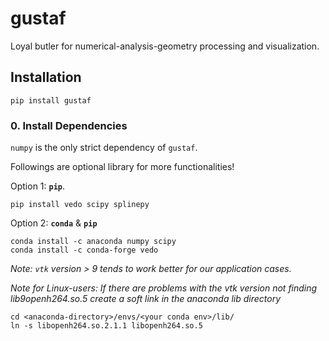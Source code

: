 # gustaf
Loyal butler for numerical-analysis-geometry processing and visualization.

## Installation
```
pip install gustaf
```

### 0. Install Dependencies
`numpy` is the only strict dependency of `gustaf`.  

Followings are optional library for more functionalities!

Option 1: __`pip`__.
```
pip install vedo scipy splinepy
```
Option 2: __`conda`__ & __`pip`__
```
conda install -c anaconda numpy scipy
conda install -c conda-forge vedo 
```

_Note: `vtk` version > 9 tends to work better for our application cases._


_Note for Linux-users: If there are problems with the vtk version not finding lib9openh264.so.5 create a soft link in the anaconda lib
directory_
```
cd <anaconda-directory>/envs/<your conda env>/lib/
ln -s libopenh264.so.2.1.1 libopenh264.so.5
```
